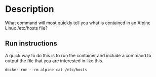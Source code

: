 # Description
What command will most quickly tell you what is contained in an Alpine Linux /etc/hosts file?

## Run instructions

A quick way to do this is to run the container and include a command to output the file that you are interested in like this.

    docker run --rm alpine cat /etc/hosts

